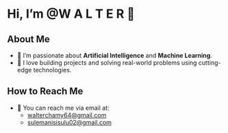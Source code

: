 # Hi, I’m @W A L T E R 👋

## About Me
- 👀 I’m passionate about **Artificial Intelligence** and **Machine Learning**.
- 🔧 I love building projects and solving real-world problems using cutting-edge technologies.

## How to Reach Me
- 📧 You can reach me via email at:
  - [walterchamy64@gmail.com](mailto:walterchamy64@gmail.com)
  - [sulemanisisulu02@gmail.com](mailto:sulemanisisulu02@gmail.com)

<!---
SISULU255/SISULU255 is a ✨ special ✨ repository because its `README.md` (this file) appears on your GitHub profile.
You can click the Preview link to take a look at your changes.
--->
